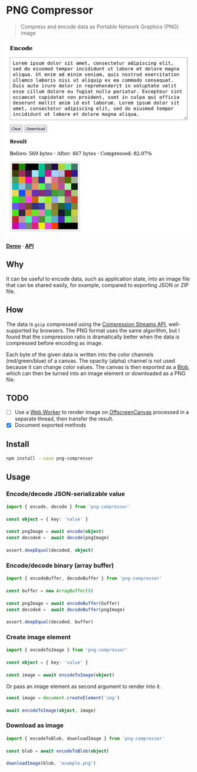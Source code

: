 # PNG Compressor

> Compress and encode data as Portable Network Graphics (PNG) image

![](screenshot.jpg)

#### [Demo](https://eliot-akira.github.io/png-compressor/) · [API](https://eliot-akira.github.io/png-compressor/api/)

## Why

It can be useful to encode data, such as application state, into an image file that can be shared easily, for example, compared to exporting JSON or ZIP file.

## How

The data is `gzip` compressed using the [Compression Streams API](https://developer.mozilla.org/en-US/docs/Web/API/Compression_Streams_API), well-supported by browsers. The PNG format uses the same algorithm, but I found that the compression ratio is dramatically better when the data is compressed before encoding as image.

Each byte of the given data is written into the color channels (red/green/blue) of a canvas. The opacity (alpha) channel is not used because it can change color values. The canvas is then exported as a [Blob](https://developer.mozilla.org/en-US/docs/Web/API/Blob), which can then be turned into an image element or downloaded as a PNG file.

## TODO

- [ ] Use a [Web Worker](https://developer.mozilla.org/en-US/docs/Web/API/Worker) to render image on [OffscreenCanvas](https://developer.mozilla.org/en-US/docs/Web/API/OffscreenCanvas) processed in a separate thread, then transfer the result.
- [x] Document exported methods

## Install

```sh
npm install --save png-compressor
```

## Usage

### Encode/decode JSON-serializable value

```ts
import { encode, decode } from 'png-compressor'

const object = { key: 'value' }

const pngImage = await encode(object)
const decoded =  await decode(pngImage)

assert.deepEqual(decoded, object)
```

### Encode/decode binary (array buffer)

```ts
import { encodeBuffer, decodeBuffer } from 'png-compressor'

const buffer = new ArrayBuffer(8)

const pngImage = await encodeBuffer(buffer)
const decoded =  await decodeBuffer(pngImage)

assert.deepEqual(decoded, buffer)
```

### Create image element

```ts
import { encodeToImage } from 'png-compressor'

const object = { key: 'value' }

const image = await encodeToImage(object)
```

Or pass an image element as second argument to render into it.

```ts
const image = document.createElement('img')

await encodeToImage(object, image)
```

### Download as image

```ts
import { encodeToBlob, downloadImage } from 'png-compressor'

const blob = await encodeToBlob(object)

downloadImage(blob, 'example.png')
```
